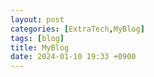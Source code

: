 ```yaml
---
layout: post
categories: [ExtraTech,MyBlog]
tags: [blog]
title: MyBlog
date: 2024-01-10 19:33 +0900
---
```

